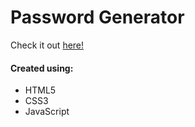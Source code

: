 # Password Generator
Check it out [here!](https://ianbrdeguzman.github.io/passwordgenerator/)
#### Created using:
* HTML5
* CSS3
* JavaScript